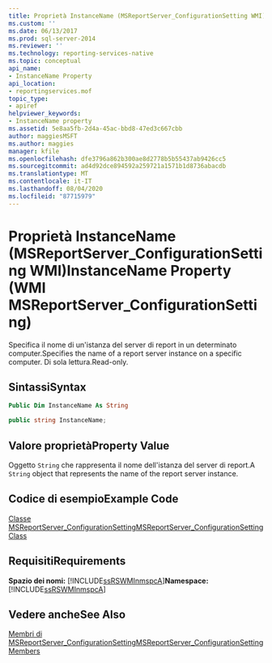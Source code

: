 ```yaml
---
title: Proprietà InstanceName (MSReportServer_ConfigurationSetting WMI) | Microsoft Docs
ms.custom: ''
ms.date: 06/13/2017
ms.prod: sql-server-2014
ms.reviewer: ''
ms.technology: reporting-services-native
ms.topic: conceptual
api_name:
- InstanceName Property
api_location:
- reportingservices.mof
topic_type:
- apiref
helpviewer_keywords:
- InstanceName property
ms.assetid: 5e8aa5fb-2d4a-45ac-bbd8-47ed3c667cbb
author: maggiesMSFT
ms.author: maggies
manager: kfile
ms.openlocfilehash: dfe3796a862b300ae8d2778b5b55437ab9426cc5
ms.sourcegitcommit: ad4d92dce894592a259721a1571b1d8736abacdb
ms.translationtype: MT
ms.contentlocale: it-IT
ms.lasthandoff: 08/04/2020
ms.locfileid: "87715979"
---
```

# <a name="instancename-property-wmi-msreportserver_configurationsetting"></a><span data-ttu-id="1e033-102">Proprietà InstanceName (MSReportServer_ConfigurationSetting WMI)</span><span class="sxs-lookup"><span data-stu-id="1e033-102">InstanceName Property (WMI MSReportServer_ConfigurationSetting)</span></span>
  <span data-ttu-id="1e033-103">Specifica il nome di un'istanza del server di report in un determinato computer.</span><span class="sxs-lookup"><span data-stu-id="1e033-103">Specifies the name of a report server instance on a specific computer.</span></span> <span data-ttu-id="1e033-104">Di sola lettura.</span><span class="sxs-lookup"><span data-stu-id="1e033-104">Read-only.</span></span>  
  
## <a name="syntax"></a><span data-ttu-id="1e033-105">Sintassi</span><span class="sxs-lookup"><span data-stu-id="1e033-105">Syntax</span></span>  
  
```vb  
Public Dim InstanceName As String  
```  
  
```csharp  
public string InstanceName;  
```  
  
## <a name="property-value"></a><span data-ttu-id="1e033-106">Valore proprietà</span><span class="sxs-lookup"><span data-stu-id="1e033-106">Property Value</span></span>  
 <span data-ttu-id="1e033-107">Oggetto `String` che rappresenta il nome dell'istanza del server di report.</span><span class="sxs-lookup"><span data-stu-id="1e033-107">A `String` object that represents the name of the report server instance.</span></span>  
  
## <a name="example-code"></a><span data-ttu-id="1e033-108">Codice di esempio</span><span class="sxs-lookup"><span data-stu-id="1e033-108">Example Code</span></span>  
 [<span data-ttu-id="1e033-109">Classe MSReportServer_ConfigurationSetting</span><span class="sxs-lookup"><span data-stu-id="1e033-109">MSReportServer_ConfigurationSetting Class</span></span>](msreportserver-configurationsetting-class.md)  
  
## <a name="requirements"></a><span data-ttu-id="1e033-110">Requisiti</span><span class="sxs-lookup"><span data-stu-id="1e033-110">Requirements</span></span>  
 <span data-ttu-id="1e033-111">**Spazio dei nomi:** [!INCLUDE[ssRSWMInmspcA](../../includes/ssrswminmspca-md.md)]</span><span class="sxs-lookup"><span data-stu-id="1e033-111">**Namespace:** [!INCLUDE[ssRSWMInmspcA](../../includes/ssrswminmspca-md.md)]</span></span>  
  
## <a name="see-also"></a><span data-ttu-id="1e033-112">Vedere anche</span><span class="sxs-lookup"><span data-stu-id="1e033-112">See Also</span></span>  
 [<span data-ttu-id="1e033-113">Membri di MSReportServer_ConfigurationSetting</span><span class="sxs-lookup"><span data-stu-id="1e033-113">MSReportServer_ConfigurationSetting Members</span></span>](msreportserver-configurationsetting-members.md)  
  
  
